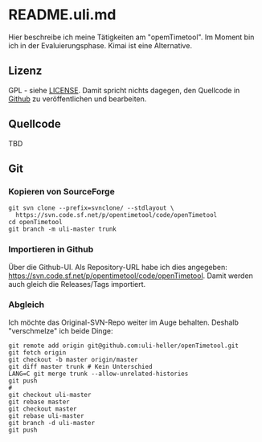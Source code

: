README.uli.md
=============

Hier beschreibe ich meine Tätigkeiten
am "opemTimetool". Im Moment bin ich in der
Evaluierungsphase. Kimai ist eine Alternative.

Lizenz
------

GPL - siehe [LICENSE](LICENSE).
Damit spricht nichts dagegen, den Quellcode in
[Github](https://github.com) zu veröffentlichen und bearbeiten.

Quellcode
---------

TBD

Git
---

### Kopieren von SourceForge

```
git svn clone --prefix=svnclone/ --stdlayout \
  https://svn.code.sf.net/p/opentimetool/code/openTimetool
cd openTimetool
git branch -m uli-master trunk
```

### Importieren in  Github

Über die Github-UI. Als Repository-URL habe ich
dies angegeben: https://svn.code.sf.net/p/opentimetool/code/openTimetool.
Damit werden auch gleich die Releases/Tags importiert.

### Abgleich

Ich möchte das Original-SVN-Repo weiter im Auge behalten.
Deshalb "verschmelze" ich beide Dinge:

```
git remote add origin git@github.com:uli-heller/openTimetool.git
git fetch origin
git checkout -b master origin/master
git diff master trunk # Kein Unterschied
LANG=C git merge trunk --allow-unrelated-histories
git push
#
git checkout uli-master
git rebase master
git checkout master
git rebase uli-master
git branch -d uli-master
git push
```
